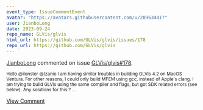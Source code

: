 ```yaml
---
event_type: IssueCommentEvent
avatar: "https://avatars.githubusercontent.com/u/28963441?"
user: JianboLong
date: 2023-09-24
repo_name: GLVis/glvis
html_url: https://github.com/GLVis/glvis/issues/178
repo_url: https://github.com/GLVis/glvis
---
```


<a href='https://github.com/JianboLong' target='_blank'>JianboLong</a> commented on issue <a href='https://github.com/GLVis/glvis/issues/178' target='_blank'>GLVis/glvis#178</a>.

<small>Hello @ilonster @tzanio  I am having similar troubles in building GLVis 4.2 on MacOS Ventura. For other reasons, I could only build MFEM using gcc, instead of Apple's clang. I am trying to build GLVis using the same compiler and flags, but got SDK related errors (see below).  Any solutions for this ?...</small>

<a href='https://github.com/GLVis/glvis/issues/178' target='_blank'>View Comment</a>